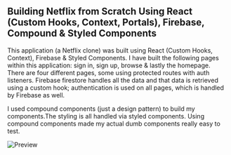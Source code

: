 ## Building Netflix from Scratch Using React (Custom Hooks, Context, Portals), Firebase, Compound & Styled Components

This application (a Netflix clone) was built using React (Custom Hooks, Context), Firebase & Styled Components. I have built the following pages within this application: sign in, sign up, browse & lastly the homepage. There are four different pages, some using protected routes with auth listeners. Firebase firestore handles all the data and that data is retrieved using a custom hook; authentication is used on all pages, which is handled by Firebase as well.

I used compound components (just a design pattern) to build my components.The styling is all handled via styled components. Using compound components made my actual dumb components really easy to test.

![Preview](netflix-preview.png?raw=true)
